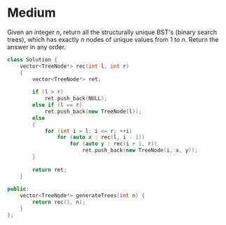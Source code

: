 # Medium

Given an integer $n$, return all the structurally unique BST's (binary search trees), which has exactly $n$ nodes of unique values from $1$ to $n$. Return the answer in any order.

```cpp
class Solution {
    vector<TreeNode*> rec(int l, int r)
    {
        vector<TreeNode*> ret;
        
        if (l > r)
            ret.push_back(NULL);
        else if (l == r)
            ret.push_back(new TreeNode(l));
        else
        {
            for (int i = l; i <= r; ++i)
                for (auto x : rec(l, i - 1))
                    for (auto y : rec(i + 1, r))
                        ret.push_back(new TreeNode(i, x, y));
        }
        
        return ret;
    }
    
public:
    vector<TreeNode*> generateTrees(int n) {
        return rec(1, n);
    }
};
```
